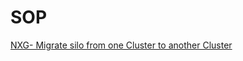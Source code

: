 # SOP #

[NXG- Migrate silo from one Cluster to another Cluster](http://onpoint/po/nextgen/Shared%20Documents/NextGen%20Documents/NXG-%20Migrate%20silo%20from%20one%20Cluster%20to%20another%20Cluster.docx)